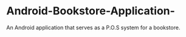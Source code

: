 # Android-Bookstore-Application-
An Android application that serves as a P.O.S system for a bookstore.
